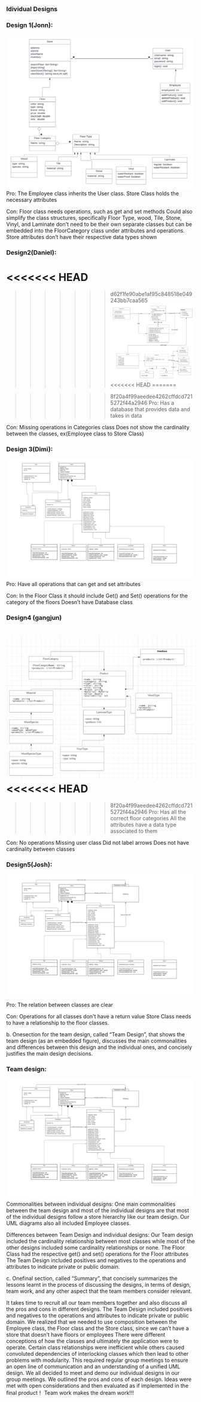 ### Idividual Designs 

### Design 1(Jonn): 
![](../Resources/designJonn.png)
Pro:
The Employee class inherits the User class.
Store Class holds the necessary attributes 

Con:
Floor class needs operations, such as get and set methods
Could also simplify the class structures, specifically Floor Type, wood, Tile, Stone, Vinyl, and Laminate don't need to be their own separate classes but can be embedded into the FloorCategory class under attributes and operations.
Store attributes don’t have their respective data types shown



### Design2(Daniel):
<<<<<<< HEAD
=======

>>>>>>> d62f1fe90abe1af95c848518e049243bb7caa565
![](../Resources/Daniel_Design.png)
<<<<<<< HEAD
=======


>>>>>>> 8f20a4f99aeedee4262cffdcd7215272f44a2946
Pro:
Has a database that provides data and takes in data

Con:
Missing operations in Categories class
Does not show the cardinality between the classes, ex(Employee class to Store Class)



### Design 3(Dimi):
![](../Resources/design-dimitry.png)
Pro:
Have all operations that can get and set attributes


Con:
In the Floor Class it should include Get() and Set() operations for the category of the floors
Doesn’t have Database class



### Design4 (gangjun)
![](../Resources/Gangjun_Design.png)
<<<<<<< HEAD
=======

>>>>>>> 8f20a4f99aeedee4262cffdcd7215272f44a2946
Pro:
Has all the correct floor categories
All the attributes have a data type associated to them



Con:
No operations
Missing user class 
Did not label arrows
Does not have cardinality between classes



### Design5(Josh):
![](../Resources/design-josh.png)

Pro:
The relation between classes are clear


Con:
Operations for all classes don't have a return value
Store Class needs to have a relationship to the floor classes.


b. Onesection for the team design, called “Team Design”, that shows the team design (as an embedded figure), discusses the main commonalities and differences between this design and the individual ones, and concisely justifies the main design decisions.


### Team design:
![](../Resources/team-design.png)
Commonalities between individual designs:
One main commonalities between the team design and most of the individual designs are that most of the individual designs follow a store hierarchy like our team design. 
Our UML diagrams also all included Employee classes.

Differences between Team Design and individual designs:
Our Team design included the cardinality relationship between most classes while most of the other designs included some cardinality relationships or none.
The Floor Class had the respective get() and set() operations for the Floor attributes
The Team Design included positives and negatives to the operations and attributes to indicate private or public domain.


c. Onefinal section, called “Summary”, that concisely summarizes the lessons learnt in the process of discussing the designs, in terms of design, team work, and any other aspect that the team members consider relevant.

It takes time to recruit all our team members together and also discuss all the pros and cons in different designs.
The Team Design included positives and negatives to the operations and attributes to indicate private or public domain.
We realized that we needed to use composition between the Employee class, the Floor class and the Store class, since we can’t have a store that doesn’t have floors or employees 
There were different conceptions of how the classes and ultimately the application were to operate. Certain class relationships were inefficient while others caused convoluted dependencies of interlocking classes which then lead to other problems with modularity. This required regular group meetings to ensure an open line of communication and an understanding of a unified UML design. We all decided to meet and demo our individual designs in our group meetings. We outlined the pros and cons of each design. Ideas were met with open considerations and then evaluated as if implemented in the final product！
Team work makes the dream work!!!

